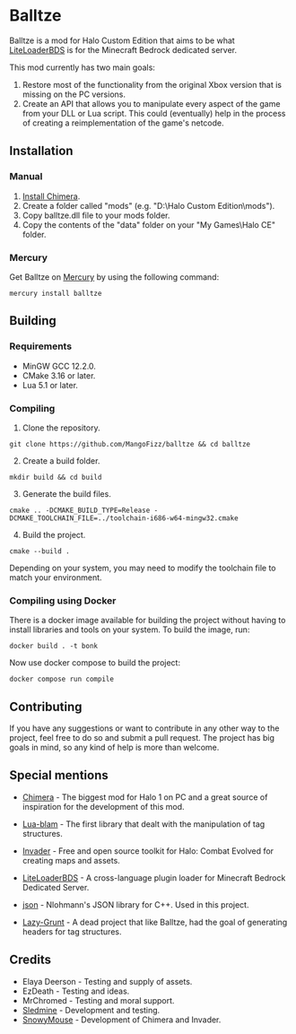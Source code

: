 # Balltze
Balltze is a mod for Halo Custom Edition that aims to be what 
[LiteLoaderBDS](https://github.com/LiteLDev/LiteLoaderBDS) is for the Minecraft
Bedrock dedicated server.

This mod currently has two main goals:
1. Restore most of the functionality from the original Xbox version that is missing on the PC versions.
2. Create an API that allows you to manipulate every aspect of the game from your DLL or Lua script. This could (eventually) help in the 
process of creating a reimplementation of the game's netcode.

## Installation
### Manual
1. [Install Chimera](https://github.com/SnowyMouse/chimera#installation).
2. Create a folder called "mods" (e.g. "D:\Halo Custom Edition\mods").
3. Copy balltze.dll file to your mods folder.
4. Copy the contents of the "data" folder on your "My Games\Halo CE" folder.

### Mercury
Get Balltze on [Mercury](https://github.com/Sledmine/Mercury) by using the
following command:
```
mercury install balltze
```

## Building
### Requirements
- MinGW GCC 12.2.0.
- CMake 3.16 or later.
- Lua 5.1 or later.

### Compiling
1. Clone the repository.
```
git clone https://github.com/MangoFizz/balltze && cd balltze
```
2. Create a build folder.
```
mkdir build && cd build
```
3. Generate the build files.
```
cmake .. -DCMAKE_BUILD_TYPE=Release -DCMAKE_TOOLCHAIN_FILE=../toolchain-i686-w64-mingw32.cmake
```
4. Build the project.
```
cmake --build .
```
Depending on your system, you may need to modify the toolchain file to match your 
environment.

### Compiling using Docker
There is a docker image available for building the project without having to install libraries and
tools on your system. To build the image, run:
```
docker build . -t bonk
```
Now use docker compose to build the project:
```
docker compose run compile
```

## Contributing
If you have any suggestions or want to contribute in any other way to the project, feel 
free to do so and submit a pull request. The project has big goals in mind, so any kind
of help is more than welcome.

## Special mentions 
- [Chimera](https://github.com/SnowyMouse/chimera) - The biggest mod for Halo 1 on PC and 
a great source of inspiration for the development of this mod.

- [Lua-blam](https://github.com/Sledmine/lua-blam) - The first library that dealt with the 
manipulation of tag structures.

- [Invader](https://github.com/SnowyMouse/invader) - Free and open source toolkit for Halo: 
Combat Evolved for creating maps and assets. 

- [LiteLoaderBDS](https://github.com/LiteLDev/LiteLoaderBDS) - A cross-language plugin loader
for Minecraft Bedrock Dedicated Server.

- [json](https://github.com/nlohmann/json) - Nlohmann's JSON library for C++. Used in this
project.

- [Lazy-Grunt](https://github.com/Modzybear/Lazy-Grunt) - A dead project that like Balltze, 
had the goal of generating headers for tag structures.

## Credits 
- Elaya Deerson - Testing and supply of assets.
- EzDeath - Testing and ideas.
- MrChromed - Testing and moral support.
- [Sledmine](https://github.com/Sledmine) - Development and testing.
- [SnowyMouse](https://github.com/SnowyMouse) - Development of Chimera and Invader.
